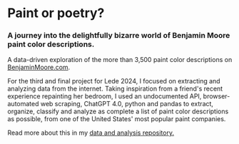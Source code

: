# Paint or poetry?
### A journey into the delightfully bizarre world of Benjamin Moore paint color descriptions.

A data-driven exploration of the more than 3,500 paint color descriptions on [BenjaminMoore.com](https://www.benjaminmoore.com/en-us).

For the third and final project for Lede 2024, I focused on extracting and analyzing data from the internet. Taking inspiration from a friend's recent experience repainting her bedroom, I used an undocumented API, browser-automated web scraping, ChatGPT 4.0, python and pandas to extract, organize, classify and analyze as complete a list of paint color descriptions as possible, from one of the United States' most popular paint companies.

Read more about this in my [data and analysis repository.](https://github.com/adiel3/paint-project)